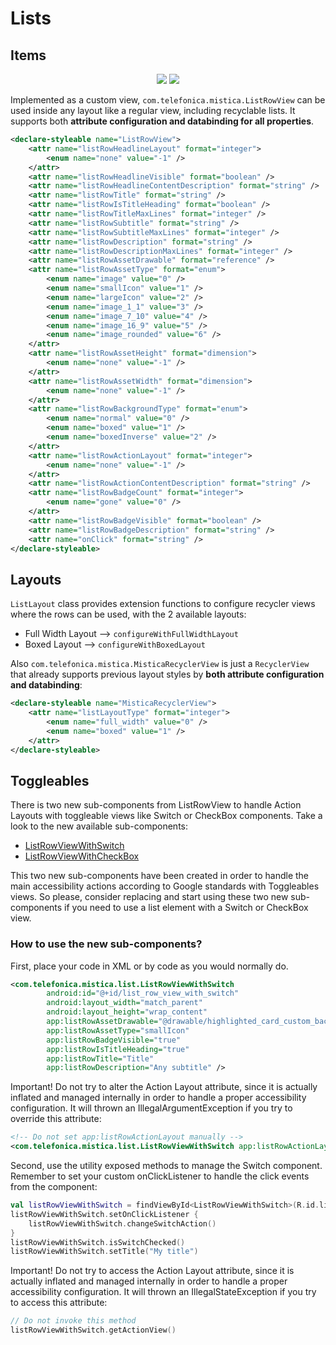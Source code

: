 # Lists

## Items

<p align="center">
   <img src="../../../../../../../../doc/images/lists/lists-light.gif" />
   <img src="../../../../../../../../doc/images/lists/lists-dark.gif" />
</p>

Implemented as a custom view, `com.telefonica.mistica.ListRowView` can be used inside any layout like a regular view, including recyclable lists. It supports both **attribute configuration and databinding for all properties**.

```xml
<declare-styleable name="ListRowView">
	<attr name="listRowHeadlineLayout" format="integer">
		<enum name="none" value="-1" />
	</attr>
	<attr name="listRowHeadlineVisible" format="boolean" />
	<attr name="listRowHeadlineContentDescription" format="string" />
	<attr name="listRowTitle" format="string" />
	<attr name="listRowIsTitleHeading" format="boolean" />
	<attr name="listRowTitleMaxLines" format="integer" />
	<attr name="listRowSubtitle" format="string" />
	<attr name="listRowSubtitleMaxLines" format="integer" />
	<attr name="listRowDescription" format="string" />
	<attr name="listRowDescriptionMaxLines" format="integer" />
	<attr name="listRowAssetDrawable" format="reference" />
	<attr name="listRowAssetType" format="enum">
		<enum name="image" value="0" />
		<enum name="smallIcon" value="1" />
		<enum name="largeIcon" value="2" />
		<enum name="image_1_1" value="3" />
		<enum name="image_7_10" value="4" />
		<enum name="image_16_9" value="5" />
		<enum name="image_rounded" value="6" />
	</attr>
	<attr name="listRowAssetHeight" format="dimension">
		<enum name="none" value="-1" />
	</attr>
	<attr name="listRowAssetWidth" format="dimension">
		<enum name="none" value="-1" />
	</attr>
	<attr name="listRowBackgroundType" format="enum">
		<enum name="normal" value="0" />
		<enum name="boxed" value="1" />
		<enum name="boxedInverse" value="2" />
	</attr>
	<attr name="listRowActionLayout" format="integer">
		<enum name="none" value="-1" />
	</attr>
	<attr name="listRowActionContentDescription" format="string" />
	<attr name="listRowBadgeCount" format="integer">
		<enum name="gone" value="0" />
	</attr>
	<attr name="listRowBadgeVisible" format="boolean" />
	<attr name="listRowBadgeDescription" format="string" />
	<attr name="onClick" format="string" />
</declare-styleable>
```

## Layouts

`ListLayout` class provides extension functions to configure recycler views where the rows can be used, with the 2 available layouts:
* Full Width Layout --> `configureWithFullWidthLayout`
* Boxed Layout --> `configureWithBoxedLayout`

Also `com.telefonica.mistica.MisticaRecyclerView` is just a `RecyclerView` that already supports previous layout styles by **both attribute configuration and databinding**:
```xml
<declare-styleable name="MisticaRecyclerView">
    <attr name="listLayoutType" format="integer">
        <enum name="full_width" value="0" />
        <enum name="boxed" value="1" />
    </attr>
</declare-styleable>
```

## Toggleables
There is two new sub-components from ListRowView to handle Action Layouts with toggleable views like Switch or CheckBox components.
Take a look to the new available sub-components:
* [ListRowViewWithSwitch](https://github.com/Telefonica/mistica-android/blob/ANDROID-14884_list_row_a11y/library/src/main/java/com/telefonica/mistica/list/ListRowViewWithSwitch.kt)
* [ListRowViewWithCheckBox](https://github.com/Telefonica/mistica-android/blob/ANDROID-14884_list_row_a11y/library/src/main/java/com/telefonica/mistica/list/ListRowViewWithCheckBox.kt)

This two new sub-components have been created in order to handle the main accessibility actions according to Google standards with Toggleables views. So 
please, consider replacing and start using these two new sub-components if you need to use a list element with a Switch or CheckBox view.

### How to use the new sub-components?
First, place your code in XML or by code as you would normally do.
```xml
<com.telefonica.mistica.list.ListRowViewWithSwitch
		android:id="@+id/list_row_view_with_switch"
		android:layout_width="match_parent"
		android:layout_height="wrap_content"
		app:listRowAssetDrawable="@drawable/highlighted_card_custom_background"
		app:listRowAssetType="smallIcon"
		app:listRowBadgeVisible="true"
		app:listRowIsTitleHeading="true"
		app:listRowTitle="Title"
		app:listRowDescription="Any subtitle" />
```

Important! Do not try to alter the Action Layout attribute, since it is actually inflated and managed internally in order to handle a proper accessibility 
configuration. It will thrown an IllegalArgumentException if you try to override this attribute:
```xml
<!-- Do not set app:listRowActionLayout manually -->
<com.telefonica.mistica.list.ListRowViewWithSwitch app:listRowActionLayout="@layout/list_row_chevron_action" />
```
Second, use the utility exposed methods to manage the Switch component. Remember to set your custom onClickListener to handle the click events from the 
component:
```kotlin
val listRowViewWithSwitch = findViewById<ListRowViewWithSwitch>(R.id.list_row_view_with_switch)
listRowViewWithSwitch.setOnClickListener { 
    listRowViewWithSwitch.changeSwitchAction()
}
listRowViewWithSwitch.isSwitchChecked()
listRowViewWithSwitch.setTitle("My title")
```

Important! Do not try to access the Action Layout attribute,  since it is actually inflated and managed internally in order to handle a proper accessibility
configuration. It will thrown an IllegalStateException if you try to access this attribute:
```kotlin
// Do not invoke this method
listRowViewWithSwitch.getActionView()
```
